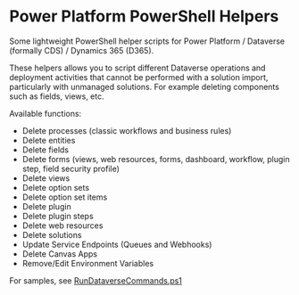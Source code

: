 # Power Platform PowerShell Helpers
Some lightweight PowerShell helper scripts for Power Platform / Dataverse (formally CDS) / Dynamics 365 (D365).

These helpers allows you to script different Dataverse operations and deployment activities that cannot be performed with a solution import, particularly with unmanaged solutions. For example deleting components such as fields, views, etc.

Available functions:
- Delete processes (classic workflows and business rules)
- Delete entities
- Delete fields
- Delete forms (views, web resources, forms, dashboard, workflow, plugin step, field security profile)
- Delete views
- Delete option sets
- Delete option set items
- Delete plugin 
- Delete plugin steps
- Delete web resources
- Delete solutions
- Update Service Endpoints (Queues and Webhooks)
- Delete Canvas Apps
- Remove/Edit Environment Variables

For samples, see [RunDataverseCommands.ps1](https://github.com/ericregnier/PowerPlatformPowerShellHelpers/blob/main/RunDataverseCommands.ps1)
